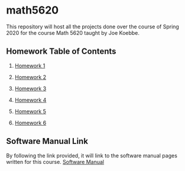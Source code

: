 # math5620
This repository will host all the projects done over the course of Spring 2020 for the course Math 5620 taught by Joe Koebbe.
## Homework Table of Contents
1. [Homework 1](https://github.com/nicoleefleming/math5620/tree/master/homework/homework1/hw1.md)

2. [Homework 2](https://github.com/nicoleefleming/math5620/blob/master/homework/homework2/hw2.md)

3. [Homework 3](https://github.com/nicoleefleming/math5620/blob/master/homework/homework3/hw3.md)

4. [Homework 4](https://github.com/nicoleefleming/math5620/blob/master/homework/homework4/hw4.md)

5. [Homework 5](https://github.com/nicoleefleming/math5620/blob/master/homework/homework5/hw5.md) 

6. [Homework 6](https://github.com/nicoleefleming/math5620/blob/master/homework/homework5/hw6.md)

## Software Manual Link

By following the link provided, it will link to the software manual pages written for this course.
[Software Manual](https://github.com/nicoleefleming/math5620/tree/master/SoftwareManual/TableofContents.md)


